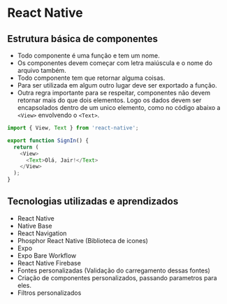 # React Native

## Estrutura básica de componentes

- Todo componente é uma função e tem um nome.
- Os componentes devem começar com letra maiúscula e o nome do arquivo também.
- Todo componente tem que retornar alguma coisas.
- Para ser utilizada em algum outro lugar deve ser exportado a função.
- Outra regra importante para se respeitar, componentes não devem retornar mais do que dois elementos. Logo os dados devem ser encapsolados dentro de um unico elemento, como no código abaixo a `<View>` envolvendo o `<Text>`.

```js
import { View, Text } from 'react-native';

export function SignIn() {
  return (
    <View>
      <Text>Olá, Jair!</Text>
    </View>
  );
}
```

## Tecnologias utilizadas e aprendizados

- React Native
- Native Base
- React Navigation
- Phosphor React Native (Biblioteca de icones)
- Expo
- Expo Bare Workflow
- React Native Firebase
- Fontes personalizadas (Validação do carregamento dessas fontes)
- Criação de componentes personalizados, passando parametros para eles.
- Filtros personalizados
